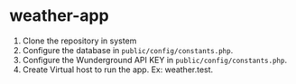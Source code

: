 # weather-app

1) Clone the repository in system
2) Configure the database in `public/config/constants.php`.
3) Configure the Wunderground API KEY in `public/config/constants.php`.
3) Create Virtual host to run the app. Ex: weather.test.
